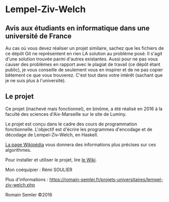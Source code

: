 # Lempel-Ziv-Welch
## Avis aux étudiants en informatique dans une université de France
Au cas où vous devez réaliser un projet similaire, sachez que les fichiers de ce dépôt Git ne représentent en rien LA solution au problème posé. Il s'agit d'une solution trouvée parmi d'autres existantes. Aussi pour ne pas vous causer des problèmes en rapport avec le plagiat de travail (ce dépôt étant public), je vous conseille de seulement vous en inspirer et de ne pas copier bêtement ce que vous trouverez. C'est tout dans votre intérêt (sachant que je ne suis plus à l'université).   
   
## Le projet

Ce projet (inachevé mais fonctionnel), en binôme, a été réalisé en 2016 à la faculté des sciences d'Aix-Marseille sur le site de Luminy.

Le projet est conçu dans le cadre des cours de programmation fonctionnelle. L'objectif est d'écrire les programmes d'encodage et de décodage de Lempel-Ziv-Welch, en Haskell.

[La page Wikipédia](https://fr.wikipedia.org/wiki/Lempel-Ziv-Welch) vous donnera des informations plus précises sur ces algorithmes.  

Pour installer et utiliser le projet, lire [le Wiki](https://github.com/Semrom/Lempel-Ziv-Welch/wiki).

Mon coéquipier : Rémi SOULIER

Plus d'informations : https://romain-semler.fr/projets-universitaires/lempel-ziv-welch.php  

Romain Semler ©2016

